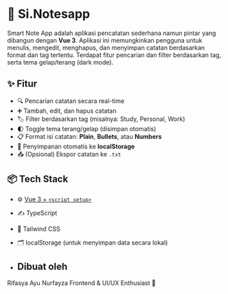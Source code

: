 # 📝 Si.Notesapp

Smart Note App adalah aplikasi pencatatan sederhana namun pintar yang dibangun dengan **Vue 3**. Aplikasi ini memungkinkan pengguna untuk menulis, mengedit, menghapus, dan menyimpan catatan berdasarkan format dan tag tertentu. Terdapat fitur pencarian dan filter berdasarkan tag, serta tema gelap/terang (dark mode).

## ✨ Fitur

- 🔍 Pencarian catatan secara real-time
- ➕ Tambah, edit, dan hapus catatan
- 🏷️ Filter berdasarkan tag (misalnya: Study, Personal, Work)
- 🌓 Toggle tema terang/gelap (disimpan otomatis)
- 📋 Format isi catatan: **Plain**, **Bullets**, atau **Numbers**
- 💾 Penyimpanan otomatis ke **localStorage**
- 📤 (Opsional) Ekspor catatan ke `.txt`

## 📦 Tech Stack

- ⚙️ [Vue 3 + `<script setup>`](https://vuejs.org/)
- ✍️ TypeScript
- 🎨 Tailwind CSS
- 🗂️ localStorage (untuk menyimpan data secara lokal)

- ## Dibuat oleh
Rifasya Ayu Nurfayza
Frontend & UI/UX Enthusiast 🌸
